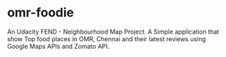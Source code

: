# omr-foodie
An Udacity FEND - Neighbourhood Map Project. A Simple application that show Top food places in OMR, Chennai and their latest reviews using Google Maps APIs and Zomato API.
